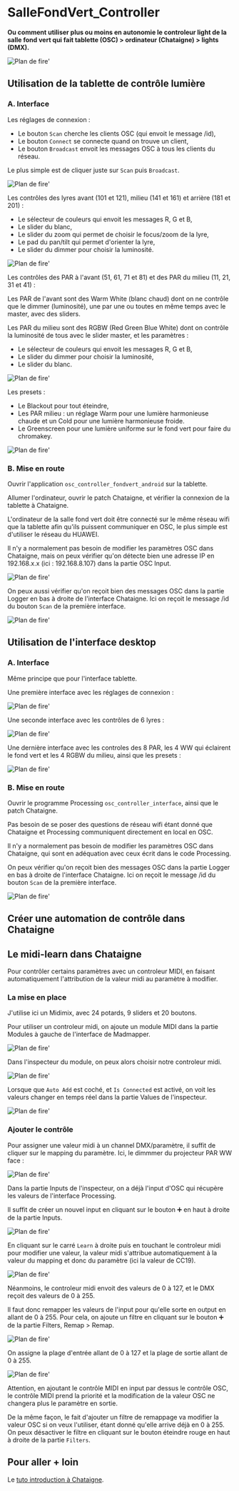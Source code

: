 # SalleFondVert_Controller

**Ou comment utiliser plus ou moins en autonomie le controleur light de la salle fond vert qui fait tablette (OSC) > ordinateur (Chataigne) > lights (DMX).**

<!-- Le patch sur Chataigne : modifier les variables dans Chataigne pour les renvoyer en OSC ? et notamment pouvoir rallumer après un blackout ?
Blackout c'est un toggle ?

L'interface Android sur PureData puis Processing.

Faire une explication de l'interface et de ce qui controle quoi,  + photo
-->

![Plan de fire'](./images/planFeu.png)

## Utilisation de la tablette de contrôle lumière

### A. Interface

Les réglages de connexion :

- Le bouton `Scan` cherche les clients OSC (qui envoit le message /id), 
- Le bouton `Connect` se connecte quand on trouve un client,
- Le bouton `Broadcast` envoit les messages OSC à tous les clients du réseau.

Le plus simple est de cliquer juste sur `Scan` puis `Broadcast`.

![Plan de fire'](./images/screen1.jpg)

Les contrôles des lyres avant (101 et 121), milieu (141 et 161) et arrière (181 et 201) :

- Le sélecteur de couleurs qui envoit les messages R, G et B,
- Le slider du blanc,
- Le slider du zoom qui permet de choisir le focus/zoom de la lyre,
- Le pad du pan/tilt qui permet d'orienter la lyre,
- Le slider du dimmer pour choisir la luminosité.

![Plan de fire'](./images/screen2.jpg)

Les contrôles des PAR à l'avant (51, 61, 71 et 81) et des PAR du milieu (11, 21, 31 et 41) :

Les PAR de l'avant sont des Warm White (blanc chaud) dont on ne contrôle que le dimmer (luminosité), une par une ou toutes en même temps avec le master, avec des sliders.

Les PAR du milieu sont des RGBW (Red Green Blue White) dont on contrôle la luminosité de tous avec le slider master, et les paramètres :
- Le sélecteur de couleurs qui envoit les messages R, G et B,
- Le slider du dimmer pour choisir la luminosité,
- Le slider du blanc.

![Plan de fire'](./images/screen5.jpg)

Les presets :

- Le Blackout pour tout éteindre,
- Les PAR milieu : un réglage Warm pour une lumière harmonieuse chaude et un Cold pour une lumière harmonieuse froide.
- Le Greenscreen pour une lumière uniforme sur le fond vert pour faire du chromakey.

![Plan de fire'](./images/screen6.jpg)

### B. Mise en route

Ouvrir l'application `osc_controller_fondvert_android` sur la tablette.

Allumer l'ordinateur, ouvrir le patch Chataigne, et vérifier la connexion de la tablette à Chataigne.

L'ordinateur de la salle fond vert doit être connecté sur le même réseau wifi que la tablette afin qu'ils puissent communiquer en OSC, le plus simple est d'utiliser le réseau du HUAWEI.

Il n'y a normalement pas besoin de modifier les paramètres OSC dans Chataigne, mais on peux vérifier qu'on détecte bien une adresse IP en 192.168.x.x (ici : 192.168.8.107) dans la partie OSC Input.

![Plan de fire'](./images/screen7.png)

On peux aussi vérifier qu'on reçoit bien des messages OSC dans la partie Logger en bas à droite de l'interface Chataigne. Ici on reçoit le message /id du bouton `Scan` de la première interface.

![Plan de fire'](./images/screen8.png)

## Utilisation de l'interface desktop

### A. Interface

Même principe que pour l'interface tablette.

Une première interface avec les réglages de connexion :

![Plan de fire'](./images/screen9.png)

Une seconde interface avec les contrôles de 6 lyres :

![Plan de fire'](./images/screen10.png)

Une dernière interface avec les controles des 8 PAR, les 4 WW qui éclairent le fond vert et les 4 RGBW du milieu, ainsi que les presets :

![Plan de fire'](./images/screen11.png)

### B. Mise en route

Ouvrir le programme Processing `osc_controller_interface`, ainsi que le patch Chataigne.

Pas besoin de se poser des questions de réseau wifi étant donné que Chataigne et Processing communiquent directement en local en OSC.

Il n'y a normalement pas besoin de modifier les paramètres OSC dans Chataigne, qui sont en adéquation avec ceux écrit dans le code Processing.

On peux vérifier qu'on reçoit bien des messages OSC dans la partie Logger en bas à droite de l'interface Chataigne. Ici on reçoit le message /id du bouton `Scan` de la première interface.

![Plan de fire'](./images/screen8.png)

## Créer une automation de contrôle dans Chataigne

## Le midi-learn dans Chataigne

Pour contrôler certains paramètres avec un controleur MIDI, en faisant automatiquement l'attribution de la valeur midi au paramètre à modifier.

### La mise en place

J'utilise ici un Midimix, avec 24 potards, 9 sliders et 20 boutons.

Pour utiliser un controleur midi, on ajoute un module MIDI dans la partie Modules à gauche de l'interface de Madmapper.

![Plan de fire'](./images/screen12.png)

Dans l'inspecteur du module, on peux alors choisir notre controleur midi.

![Plan de fire'](./images/screen13.png)

Lorsque que `Auto Add` est coché, et `Is Connected` est activé, on voit les valeurs changer en temps réel dans la partie Values de l'inspecteur.

![Plan de fire'](./images/screen14.png)

### Ajouter le contrôle

Pour assigner une valeur midi à un channel DMX/paramètre, il suffit de cliquer sur le mapping du paramètre. Ici, le dimmmer du projecteur PAR WW face :

![Plan de fire'](./images/screen15.png)

Dans la partie Inputs de l'inspecteur, on a déjà l'input d'OSC qui récupère les valeurs de l'interface Processing.

Il suffit de créer un nouvel input en cliquant sur le bouton ➕ en haut à droite de la partie Inputs.

![Plan de fire'](./images/screen16.png)

En cliquant sur le carré `Learn` à droite puis en touchant le controleur midi pour modifier une valeur, la valeur midi s'attribue automatiquement à la valeur du mapping et donc du paramètre (ici la valeur de CC19).

![Plan de fire'](./images/screen17.png)

Néanmoins, le controleur midi envoit des valeurs de 0 à 127, et le DMX reçoit des valeurs de 0 à 255. 

<!--Si on ne remapppe pas la valeur reçue en midi pour qu'elle aille de 0 à 255, -->

Il faut donc remapper les valeurs de l'input pour qu'elle sorte en output en allant de 0 à 255.
Pour cela, on ajoute un filtre en cliquant sur le bouton ➕ de la partie Filters, Remap > Remap.

![Plan de fire'](./images/screen18.png)

On assigne la plage d'entrée allant de 0 à 127 et la plage de sortie allant de 0 à 255.

![Plan de fire'](./images/screen19.png)

Attention, en ajoutant le contrôle MIDI en input par dessus le contrôle OSC, le contrôle MIDI prend la priorité et la modification de la valeur OSC ne changera plus le paramètre en sortie.

De la même façon, le fait d'ajouter un filtre de remappage va modifier la valeur OSC si on veux l'utiliser, étant donné qu'elle arrive déjà en 0 à 255. On peux désactiver le filtre en cliquant sur le bouton éteindre rouge en haut à droite de la partie `Filters`.

## Pour aller + loin

Le [tuto introduction à Chataigne](https://github.com/LucieMrc/Chataigne_2spi).